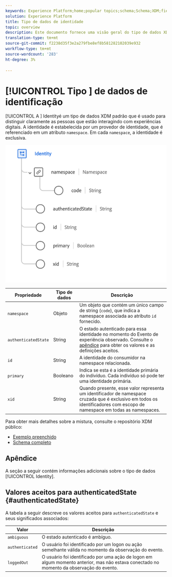```yaml
---
keywords: Experience Platform;home;popular topics;schema;Schema;XDM;fields;schemas;identidade;tipo de dados;tipo de dados;Schema;home;popular topics;;;XDM;fields;details;identity;datatype;data-type;data type;
solution: Experience Platform
title: Tipo de dados de identidade
topic: overview
description: Este documento fornece uma visão geral do tipo de dados XDM de identidade.
translation-type: tm+mt
source-git-commit: f2238d35f3e2a279fbe8ef8b581282102039e932
workflow-type: tm+mt
source-wordcount: '283'
ht-degree: 3%

---
```



# [!UICONTROL Tipo ] de dados de identificação

[!UICONTROL A ] Identityé um tipo de dados XDM padrão que é usado para distinguir claramente as pessoas que estão interagindo com experiências digitais. A identidade é estabelecida por um provedor de identidade, que é referenciado em um atributo `namespace`. Em cada `namespace`, a identidade é exclusiva.

<img src="../images/data-types/identity.png" width="550" /><br />

| Propriedade | Tipo de dados | Descrição |
| --- | --- | --- |
| `namespace` | Objeto | Um objeto que contém um único campo de string (`code`), que indica a namespace associada ao atributo `id` fornecido. |
| `authenticatedState` | String | O estado autenticado para essa identidade no momento do Evento de experiência observado. Consulte o [apêndice](#authenticatedState) para obter os valores e as definições aceitos. |
| `id` | String | A identidade do consumidor na namespace relacionada. |
| `primary` | Booleano | Indica se esta é a identidade primária do indivíduo. Cada indivíduo só pode ter uma identidade primária. |
| `xid` | String | Quando presente, esse valor representa um identificador de namespace cruzada que é exclusivo em todos os identificadores com escopo de namespace em todas as namespaces. |

Para obter mais detalhes sobre a mistura, consulte o repositório XDM público:

* [Exemplo preenchido](https://github.com/adobe/xdm/blob/master/components/datatypes/identity.example.1.json)
* [Schema completo](https://github.com/adobe/xdm/blob/master/components/datatypes/identity.schema.json)

## Apêndice

A seção a seguir contém informações adicionais sobre o tipo de dados [!UICONTROL Identity].

## Valores aceitos para authenticatedState {#authenticatedState}

A tabela a seguir descreve os valores aceitos para `authenticatedState` e seus significados associados:

| Valor | Descrição |
| --- | --- |
| `ambiguous` | O estado autenticado é ambíguo. |
| `authenticated` | O usuário foi identificado por um logon ou ação semelhante válida no momento da observação do evento. |
| `loggedOut` | O usuário foi identificado por uma ação de logon em algum momento anterior, mas não estava conectado no momento da observação do evento. |